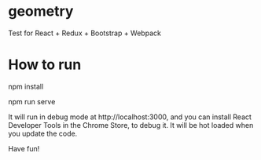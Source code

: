 # geometry
Test for React + Redux + Bootstrap + Webpack

# How to run
npm install

npm run serve

It will run in debug mode at http://localhost:3000, and you can install React Developer Tools in the Chrome Store, to debug it.
It will be hot loaded when you update the code.

Have fun!
